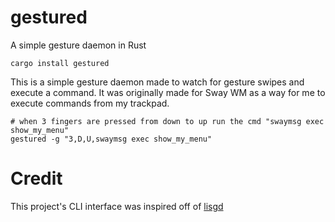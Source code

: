 # gestured
A simple gesture daemon in Rust

`cargo install gestured`

This is a simple gesture daemon made to watch for gesture swipes and execute a command.  It was originally made for Sway WM as a way for me to execute commands from my trackpad.

```console
# when 3 fingers are pressed from down to up run the cmd "swaymsg exec show_my_menu"
gestured -g "3,D,U,swaymsg exec show_my_menu"
```

# Credit

This project's CLI interface was inspired off of [lisgd](https://git.sr.ht/~mil/lisgd)
